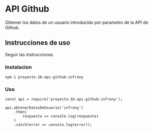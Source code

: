 # API Github
Obtener los datos de un usuario introducido por parametro de la API de Github.

## Instrucciones de uso
Seguir las instrucciones

### Instalacion

```
npm i proyecto-1b-api-github-infrony
```

### Uso
```
const api = require('proyecto-1b-api-github-infrony');

api.obtenerDatosDeUsuario('infrony')
    .then(
        respuesta => console.log(respuesta)
    )
    .catch(error => console.log(error));
```